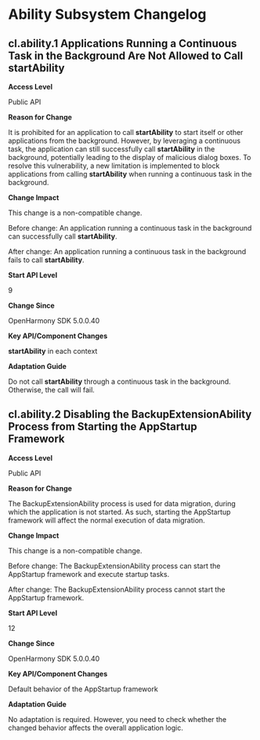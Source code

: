 # Ability Subsystem Changelog

## cl.ability.1 Applications Running a Continuous Task in the Background Are Not Allowed to Call startAbility

**Access Level**

Public API

**Reason for Change**

It is prohibited for an application to call **startAbility** to start itself or other applications from the background. However, by leveraging a continuous task, the application can still successfully call **startAbility** in the background, potentially leading to the display of malicious dialog boxes. To resolve this vulnerability, a new limitation is implemented to block applications from calling **startAbility** when running a continuous task in the background.

**Change Impact**

This change is a non-compatible change.

Before change: An application running a continuous task in the background can successfully call **startAbility**.

After change: An application running a continuous task in the background fails to call **startAbility**.

**Start API Level**

9

**Change Since**

OpenHarmony SDK 5.0.0.40

**Key API/Component Changes**

**startAbility** in each context

**Adaptation Guide**

Do not call **startAbility** through a continuous task in the background. Otherwise, the call will fail.

## cl.ability.2 Disabling the BackupExtensionAbility Process from Starting the AppStartup Framework

**Access Level**

Public API

**Reason for Change**

The BackupExtensionAbility process is used for data migration, during which the application is not started. As such, starting the AppStartup framework will affect the normal execution of data migration.

**Change Impact**

This change is a non-compatible change.

Before change: The BackupExtensionAbility process can start the AppStartup framework and execute startup tasks.

After change: The BackupExtensionAbility process cannot start the AppStartup framework.

**Start API Level**

12

**Change Since**

OpenHarmony SDK 5.0.0.40

**Key API/Component Changes**

Default behavior of the AppStartup framework

**Adaptation Guide**

No adaptation is required. However, you need to check whether the changed behavior affects the overall application logic.
